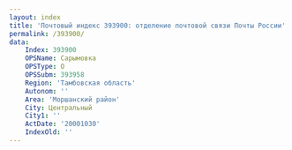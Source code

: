 ```yaml
---
layout: index
title: 'Почтовый индекс 393900: отделение почтовой связи Почты России'
permalink: /393900/
data:
    Index: 393900
    OPSName: Сарымовка
    OPSType: О
    OPSSubm: 393958
    Region: 'Тамбовская область'
    Autonom: ''
    Area: 'Моршанский район'
    City: Центральный
    City1: ''
    ActDate: '20001030'
    IndexOld: ''
---
```


